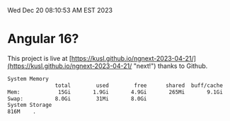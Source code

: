 Wed Dec 20 08:10:53 AM EST 2023

# Angular 16?


This project is live at [https://kusl.github.io/ngnext-2023-04-21/](https://kusl.github.io/ngnext-2023-04-21/ "next!") thanks to Github.

```bash
System Memory
               total        used        free      shared  buff/cache   available
Mem:            15Gi       1.9Gi       4.9Gi       265Mi       9.1Gi        13Gi
Swap:          8.0Gi        31Mi       8.0Gi
System Storage
816M	.
```
